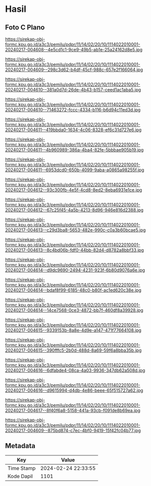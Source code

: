 # Hasil

## Foto C Plano

https://sirekap-obj-formc.kpu.go.id/a3c3/pemilu/pdpr/11/14/02/20/10/1114022010001-20240217-004608--4e5cd1c1-9ce9-49b5-ab1e-25a24162d8e5.jpg

https://sirekap-obj-formc.kpu.go.id/a3c3/pemilu/pdpr/11/14/02/20/10/1114022010001-20240217-004609--298c3d62-b4df-45cf-988c-657e2f166064.jpg

https://sirekap-obj-formc.kpu.go.id/a3c3/pemilu/pdpr/11/14/02/20/10/1114022010001-20240217-004610--381a0d7d-26de-4b43-b157-ceed1ac1aba5.jpg

https://sirekap-obj-formc.kpu.go.id/a3c3/pemilu/pdpr/11/14/02/20/10/1114022010001-20240217-004610--71463272-fccc-4334-b116-b6d94c11ed3d.jpg

https://sirekap-obj-formc.kpu.go.id/a3c3/pemilu/pdpr/11/14/02/20/10/1114022010001-20240217-004611--419bbda0-1634-4c06-8328-ef6c31d727e6.jpg

https://sirekap-obj-formc.kpu.go.id/a3c3/pemilu/pdpr/11/14/02/20/10/1114022010001-20240217-004611--4b960989-386a-4ba4-82fe-5bbbae905b19.jpg

https://sirekap-obj-formc.kpu.go.id/a3c3/pemilu/pdpr/11/14/02/20/10/1114022010001-20240217-004611--6953dcd0-650b-4099-9aba-a0865a98255f.jpg

https://sirekap-obj-formc.kpu.go.id/a3c3/pemilu/pdpr/11/14/02/20/10/1114022010001-20240217-004612--93c300fb-4e5f-4cd8-8ed2-8eba6931e1ce.jpg

https://sirekap-obj-formc.kpu.go.id/a3c3/pemilu/pdpr/11/14/02/20/10/1114022010001-20240217-004612--67c25f45-4a5b-4213-8d96-946e816d2388.jpg

https://sirekap-obj-formc.kpu.go.id/a3c3/pemilu/pdpr/11/14/02/20/10/1114022010001-20240217-004613--c29d3ba8-5653-482e-990c-c0a3b60bcae5.jpg

https://sirekap-obj-formc.kpu.go.id/a3c3/pemilu/pdpr/11/14/02/20/10/1114022010001-20240217-004613--8c4bd06b-fdf0-44bb-82d4-d8782a8bbf33.jpg

https://sirekap-obj-formc.kpu.go.id/a3c3/pemilu/pdpr/11/14/02/20/10/1114022010001-20240217-004614--d9dc9690-2494-4231-923f-6b80d9076a6e.jpg

https://sirekap-obj-formc.kpu.go.id/a3c3/pemilu/pdpr/11/14/02/20/10/1114022010001-20240217-004614--bdaf8f99-6185-48c0-b80f-ac1ed620c38e.jpg

https://sirekap-obj-formc.kpu.go.id/a3c3/pemilu/pdpr/11/14/02/20/10/1114022010001-20240217-004614--14ce7568-0ce3-4872-bb7f-460df8a39928.jpg

https://sirekap-obj-formc.kpu.go.id/a3c3/pemilu/pdpr/11/14/02/20/10/1114022010001-20240217-004615--9339153b-8a8e-4d9e-a147-471f77664108.jpg

https://sirekap-obj-formc.kpu.go.id/a3c3/pemilu/pdpr/11/14/02/20/10/1114022010001-20240217-004615--390fffc5-2b0d-488d-8a69-59f6a8bba35b.jpg

https://sirekap-obj-formc.kpu.go.id/a3c3/pemilu/pdpr/11/14/02/20/10/1114022010001-20240217-004616--6dfabde4-08ca-4a03-9936-347db62a508d.jpg

https://sirekap-obj-formc.kpu.go.id/a3c3/pemilu/pdpr/11/14/02/20/10/1114022010001-20240217-004616--d9615994-d4db-4e86-beee-65f515727a62.jpg

https://sirekap-obj-formc.kpu.go.id/a3c3/pemilu/pdpr/11/14/02/20/10/1114022010001-20240217-004617--8f40f6a8-5158-441a-93cb-f091de8b69ea.jpg

https://sirekap-obj-formc.kpu.go.id/a3c3/pemilu/pdpr/11/14/02/20/10/1114022010001-20240217-004609--875bd874-c7ec-4bf0-9419-15f42fc04b77.jpg


## Metadata

| Key        | Value               |
| ---------- | ------------------- |
| Time Stamp | 2024-02-24 22:33:55 |
| Kode Dapil | 1101                |



